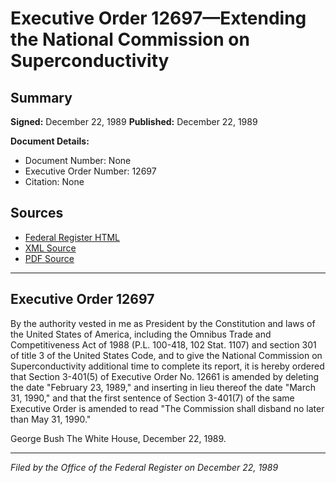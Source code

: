# Executive Order 12697—Extending the National Commission on Superconductivity

## Summary

**Signed:** December 22, 1989
**Published:** December 22, 1989

**Document Details:**
- Document Number: None
- Executive Order Number: 12697
- Citation: None

## Sources
- [Federal Register HTML](https://www.presidency.ucsb.edu/documents/executive-order-12697-extending-the-national-commission-superconductivity)
- [XML Source](None)
- [PDF Source](None)

---

## Executive Order 12697

By the authority vested in me as President by the Constitution and laws of the United States of America, including the Omnibus Trade and Competitiveness Act of 1988 (P.L. 100-418, 102 Stat. 1107) and section 301 of title 3 of the United States Code, and to give the National Commission on Superconductivity additional time to complete its report, it is hereby ordered that Section 3-401(5) of Executive Order No. 12661 is amended by deleting the date "February 23, 1989," and inserting in lieu thereof the date "March 31, 1990," and that the first sentence of Section 3-401(7) of the same Executive Order is amended to read "The Commission shall disband no later than May 31, 1990."

George Bush
The White House,
December 22, 1989.

---

*Filed by the Office of the Federal Register on December 22, 1989*
